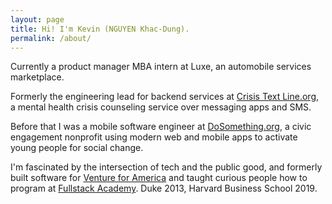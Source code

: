 ```yaml
---
layout: page
title: Hi! I'm Kevin (NGUYEN Khac-Dung). 
permalink: /about/
---
```


Currently a product manager MBA intern at Luxe, an automobile services marketplace.

Formerly the engineering lead for backend services at [Crisis Text Line.org](http://crisistextline.org/), a mental health crisis counseling service over messaging apps and SMS. 

Before that I was a mobile software engineer at [DoSomething.org](https://www.dosomething.org/), a civic engagement nonprofit using modern web and mobile apps to activate young people for social change. 

I'm fascinated by the intersection of tech and the public good, and formerly built software for [Venture for America](http://ventureforamerica.org/) and taught curious people how to program at [Fullstack Academy](http://www.fullstackacademy.com/). Duke 2013, Harvard Business School 2019. 